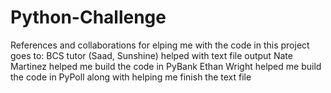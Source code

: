 # Python-Challenge

References and collaborations for elping me with the code in this project goes to: 
BCS tutor (Saad, Sunshine) helped with text file output
Nate Martinez helped me build the code in PyBank
Ethan Wright helped me build the code in PyPoll along with helping me finish the text file 